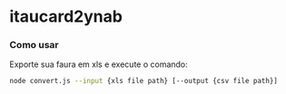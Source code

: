 # itaucard2ynab

### Como usar

Exporte sua faura em xls e execute o comando:

```sh
node convert.js --input {xls file path} [--output {csv file path}]
```
